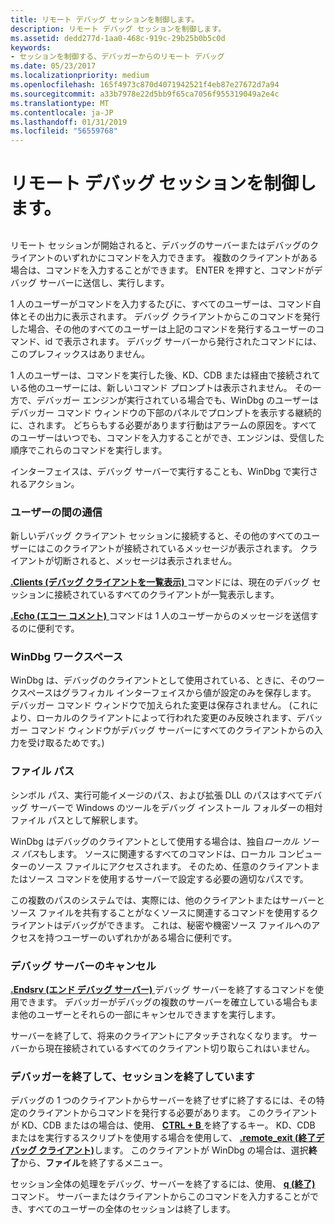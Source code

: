 ```yaml
---
title: リモート デバッグ セッションを制御します。
description: リモート デバッグ セッションを制御します。
ms.assetid: dedd277d-1aa0-468c-919c-29b25b0b5c0d
keywords:
- セッションを制御する、デバッガーからのリモート デバッグ
ms.date: 05/23/2017
ms.localizationpriority: medium
ms.openlocfilehash: 165f4973c870d4071942521f4eb87e27672d7a94
ms.sourcegitcommit: a33b7978e22d5bb9f65ca7056f955319049a2e4c
ms.translationtype: MT
ms.contentlocale: ja-JP
ms.lasthandoff: 01/31/2019
ms.locfileid: "56559768"
---
```

# <a name="controlling-a-remote-debugging-session"></a>リモート デバッグ セッションを制御します。


## <span id="ddk_controlling_a_remote_debugging_session_dbg"></span><span id="DDK_CONTROLLING_A_REMOTE_DEBUGGING_SESSION_DBG"></span>


リモート セッションが開始されると、デバッグのサーバーまたはデバッグのクライアントのいずれかにコマンドを入力できます。 複数のクライアントがある場合は、コマンドを入力することができます。 ENTER を押すと、コマンドがデバッグ サーバーに送信し、実行します。

1 人のユーザーがコマンドを入力するたびに、すべてのユーザーは、コマンド自体とその出力に表示されます。 デバッグ クライアントからこのコマンドを発行した場合、その他のすべてのユーザーは上記のコマンドを発行するユーザーのコマンド、id で表示されます。 デバッグ サーバーから発行されたコマンドには、このプレフィックスはありません。

1 人のユーザーは、コマンドを実行した後、KD、CDB または経由で接続されている他のユーザーには、新しいコマンド プロンプトは表示されません。 その一方で、デバッガー エンジンが実行されている場合でも、WinDbg のユーザーはデバッガー コマンド ウィンドウの下部のパネルでプロンプトを表示する継続的に、されます。 どちらもする必要があります行動はアラームの原因を。すべてのユーザーはいつでも、コマンドを入力することができ、エンジンは、受信した順序でこれらのコマンドを実行します。

インターフェイスは、デバッグ サーバーで実行することも、WinDbg で実行されるアクション。

### <a name="span-idcommunicationbetweenusersspanspan-idcommunicationbetweenusersspancommunication-between-users"></a><span id="communication_between_users"></span><span id="COMMUNICATION_BETWEEN_USERS"></span>ユーザーの間の通信

新しいデバッグ クライアント セッションに接続すると、その他のすべてのユーザーにはこのクライアントが接続されているメッセージが表示されます。 クライアントが切断されると、メッセージは表示されません。

[ **.Clients (デバッグ クライアントを一覧表示)** ](-clients--list-debugging-clients-.md)コマンドには、現在のデバッグ セッションに接続されているすべてのクライアントが一覧表示します。

[ **.Echo (エコー コメント)** ](-echo--echo-comment-.md)コマンドは 1 人のユーザーからのメッセージを送信するのに便利です。

### <a name="span-idwindbgworkspacesspanspan-idwindbgworkspacesspanwindbg-workspaces"></a><span id="windbg_workspaces"></span><span id="WINDBG_WORKSPACES"></span>WinDbg ワークスペース

WinDbg は、デバッグのクライアントとして使用されている、ときに、そのワークスペースはグラフィカル インターフェイスから値が設定のみを保存します。 デバッガー コマンド ウィンドウで加えられた変更は保存されません。 (これにより、ローカルのクライアントによって行われた変更のみ反映されます、デバッガー コマンド ウィンドウがデバッグ サーバーにすべてのクライアントからの入力を受け取るためです。)

### <a name="span-idfilepathsspanspan-idfilepathsspanfile-paths"></a><span id="file_paths"></span><span id="FILE_PATHS"></span>ファイル パス

シンボル パス、実行可能イメージのパス、および拡張 DLL のパスはすべてデバッグ サーバーで Windows のツールをデバッグ インストール フォルダーの相対ファイル パスとして解釈します。

WinDbg はデバッグのクライアントとして使用する場合は、独自*ローカル ソース パス*もします。 ソースに関連するすべてのコマンドは、ローカル コンピューターのソース ファイルにアクセスされます。 そのため、任意のクライアントまたはソース コマンドを使用するサーバーで設定する必要の適切なパスです。

この複数のパスのシステムでは、実際には、他のクライアントまたはサーバーとソース ファイルを共有することがなくソースに関連するコマンドを使用するクライアントはデバッグができます。 これは、秘密や機密ソース ファイルへのアクセスを持つユーザーのいずれかがある場合に便利です。

### <a name="span-idcancelingthedebuggingserverspanspan-idcancelingthedebuggingserverspancanceling-the-debugging-server"></a><span id="canceling_the_debugging_server"></span><span id="CANCELING_THE_DEBUGGING_SERVER"></span>デバッグ サーバーのキャンセル

[ **.Endsrv (エンド デバッグ サーバー)** ](-endsrv--end-debugging-server-.md)デバッグ サーバーを終了するコマンドを使用できます。 デバッガーがデバッグの複数のサーバーを確立している場合もまま他のユーザーとそれらの一部にキャンセルできますを実行します。

サーバーを終了して、将来のクライアントにアタッチされなくなります。 サーバーから現在接続されているすべてのクライアント切り取らこれはいません。

### <a name="span-idexitingthedebuggerandterminatingthesessionspanspan-idexitingthedebuggerandterminatingthesessionspanexiting-the-debugger-and-terminating-the-session"></a><span id="exiting_the_debugger_and_terminating_the_session"></span><span id="EXITING_THE_DEBUGGER_AND_TERMINATING_THE_SESSION"></span>デバッガーを終了して、セッションを終了しています

デバッグの 1 つのクライアントからサーバーを終了せずに終了するには、その特定のクライアントからコマンドを発行する必要があります。 このクライアントが KD、CDB またはの場合は、使用、 [ **CTRL + B** ](ctrl-b--quit-local-debugger-.md)を終了するキー。 KD、CDB またはを実行するスクリプトを使用する場合を使用して、 [ **.remote\_exit (終了デバッグ クライアント)**](-remote-exit--exit-debugging-client-.md)します。 このクライアントが WinDbg の場合は、選択**終了**から、**ファイル**を終了するメニュー。

セッション全体の処理をデバッグ、サーバーを終了するには、使用、 [ **q (終了)** ](q--qq--quit-.md)コマンド。 サーバーまたはクライアントからこのコマンドを入力することができ、すべてのユーザーの全体のセッションは終了します。

 

 





